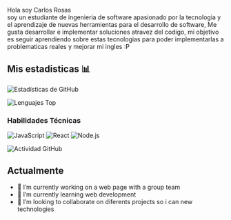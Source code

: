 

Hola soy Carlos Rosas  
soy un estudiante de ingenieria de software apasionado por la tecnologia y el aprendizaje de nuevas herramientas para el desarrollo de software, Me gusta desarrollar e implementar soluciones atravez del codigo, mi objetivo es seguir aprendiendo sobre estas tecnologias para poder implementarlas a problematicas reales y mejorar mi ingles :P

## Mis estadisticas 📊
![Estadísticas de GitHub](https://github-readme-stats.vercel.app/api?username=tunombre&show_icons=true&theme=radical)

![Lenguajes Top](https://github-readme-stats.vercel.app/api/top-langs/?username=tunombre&layout=compact&theme=dark)

### Habilidades Técnicas
![JavaScript](https://img.shields.io/badge/-JavaScript-F7DF1E?logo=javascript&logoColor=black)
![React](https://img.shields.io/badge/-React-61DAFB?logo=react&logoColor=black)
![Node.js](https://img.shields.io/badge/-Node.js-339933?logo=node.js&logoColor=white)

![Actividad GitHub](https://activity-graph.herokuapp.com/graph?username=tunombre&theme=react-dark)

## Actualmente
- 🔭 I’m currently working on a web page with a group team
- 🌱 I’m currently learning web development
- 👯 I’m looking to collaborate on diferents projects so i can new technologies

